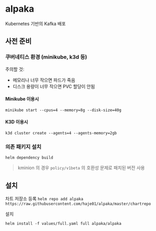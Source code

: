 # alpaka
Kubernetes 기반의 Kafka 배포

## 사전 준비

### 쿠버네티스 환경 (minikube, k3d 등)

주의할 것:
- 메모리나 너무 작으면 파드가 죽음 
- 디스크 용량이 너무 작으면 PVC 할당이 안됨

#### Minikube 이용시

`minikube start --cpus=4 --memory=8g --disk-size=40g`

#### K3D 이용시 

`k3d cluster create --agents=4 --agents-memory=2gb`

### 의존 패키지 설치 

`helm dependency build`

> kminion 의 경우 `policy/v1beta` 의 호환성 문제로 패치된 버전 사용 

## 설치 

차트 저장소 등록 
`helm repo add alpaka https://raw.githubusercontent.com/haje01/alpaka/master/chartrepo`

설치 

`helm install -f values/full.yaml full alpaka/alpaka`
